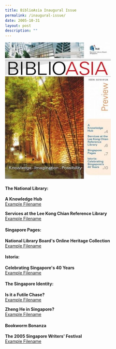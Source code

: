 ```yaml
---
title: BiblioAsia Inaugural Issue
permalink: /inaugural-issue/
date: 2005-10-31
layout: post
description: ""
---
```

<img style="width: 350px; height: 450px;" src="/images/inaugural-issue/inaugural.JPG">


#### **The National Library:**

**A Knowledge Hub**<br> [Example Filename](/files/pdf/inaugural-issue/Knowledge%20Hub.pdf)

**Services at the Lee Kong Chian Reference Library**<br> [Example Filename](/files/pdf/inaugural-issue/Services%20at%20the%20library%20-%20ingural%20issue.pdf)

#### **Singapore Pages:**

**National Library Board's Online Heritage Collection**<br> [Example Filename](/files/pdf/inaugural-issue/Online%20Heritage.pdf)

#### **Istoria:** 

**Celebrating Singapore's 40 Years**<br> [Example Filename](/files/pdf/inaugural-issue/Istoria.pdf)

#### **The Singapore Identity:**

**Is it a Futile Chase?**<br> [Example Filename](/files/pdf/inaugural-issue/Singaporean%20Identity.pdf)

**Zheng He in Singapore?**<br> [Example Filename](/files/pdf/inaugural-issue/Zheng%20He.pdf)

#### **Bookworm Bonanza**

**The 2005 Singapore Writers' Festival**<br> [Example Filename](/files/pdf/inaugural-issue/Bookworm%20Bonanza.pdf)